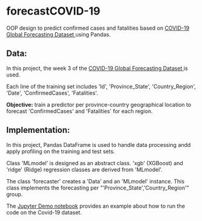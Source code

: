 # forecastCOVID-19

OOP design to predict confirmed cases and fatalities based on <a href="https://www.kaggle.com/c/covid19-global-forecasting-week-3">COVID-19 Global Forecasting Dataset </a> using Pandas.

## Data:

In this project, the week 3 of the <a href="https://www.kaggle.com/c/covid19-global-forecasting-week-3">COVID-19 Global Forecasting Dataset </a> is used.

Each line of the training set includes 'Id', 'Province_State', 'Country_Region', 'Date', 'ConfirmedCases', 'Fatalities'.

**Objective:** train a predictor per province-country geographical location to forecast 'ConfirmedCases' and 'Fatalities' for each region.


## Implementation:

In this project, Pandas DataFrame is used to handle data processing andd apply profiling on the training and test sets.

Class 'MLmodel' is designed as an abstract class. 'xgb' (XGBoost) and 'ridge' (Ridge) regression classes are derived from 'MLmodel'.

The class 'forecaster' creates a 'Data' and an 'MLmodel' instance. This class implements the forecasting per "'Province_State','Country_Region'" group.

The <a href="jupyter-Demo.ipynb"> Jupyter Demo notebook</a> provides an example about how to run the code on the Covid-19 dataset.
